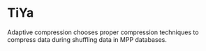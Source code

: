 # TiYa
Adaptive compression chooses proper compression techniques to compress data during shuffling data in MPP databases.
